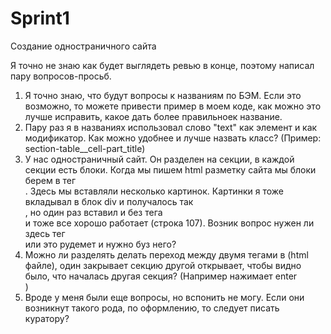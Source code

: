 # Sprint1
Создание одностраничного сайта

Я точно не знаю как будет выглядеть ревью в конце, поэтому написал пару вопросов-просьб.

1. Я точно знаю, что будут вопросы к названиям по БЭМ. Если это возможно, то можете привести пример в моем коде, как можно это лучше исправить, какое дать более правильноек название. 
2. Пару раз я в названиях использовал слово "text" как элемент и как модификатор. Как можно удобнее и лучше назвать класс? (Пример: section-table__cell-part_title)
3. У нас одностраничный сайт. Он разделен на секции, в каждой секции есть блоки. Когда мы пишем html разметку сайта мы блоки берем в тег <div>. Здесь мы вставляли несколько картинок. Картинки я тоже вкладывал в блок div и получалось так <div><img></div>, но один раз вставил и без тега <div> и тоже все хорошо работает (строка 107). Возник вопрос нужен ли здесь тег <div> или это рудемет и нужно буз него? 
4. Можно ли разделять делать переход между двумя тегами в (html файле), один закрывает секцию другой открывает, чтобы видно было, что началась другая секция? (Например </section> нажимает enter <section>)
5. Вроде у меня были еще вопросы, но вспонить не могу. Если они возникнут такого рода, по оформлению, то следует писать куратору?
